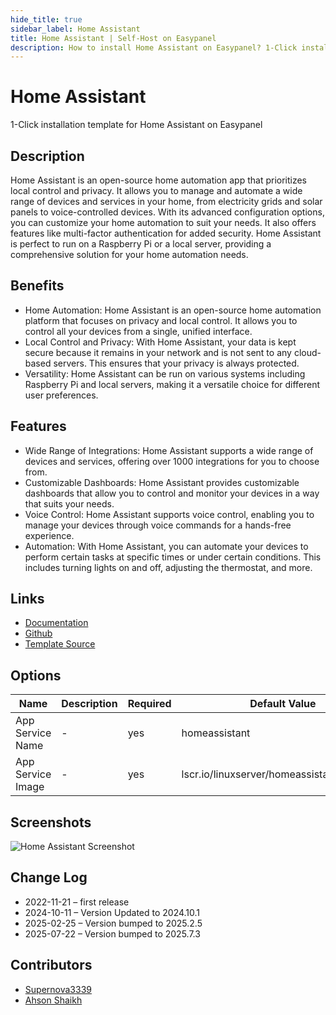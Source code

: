 ```yaml
---
hide_title: true
sidebar_label: Home Assistant
title: Home Assistant | Self-Host on Easypanel
description: How to install Home Assistant on Easypanel? 1-Click installation template for Home Assistant on Easypanel
---
```


<!-- generated -->

# Home Assistant

1-Click installation template for Home Assistant on Easypanel

## Description

Home Assistant is an open-source home automation app that prioritizes local control and privacy. It allows you to manage and automate a wide range of devices and services in your home, from electricity grids and solar panels to voice-controlled devices. With its advanced configuration options, you can customize your home automation to suit your needs. It also offers features like multi-factor authentication for added security. Home Assistant is perfect to run on a Raspberry Pi or a local server, providing a comprehensive solution for your home automation needs.

## Benefits

- Home Automation: Home Assistant is an open-source home automation platform that focuses on privacy and local control. It allows you to control all your devices from a single, unified interface.
- Local Control and Privacy: With Home Assistant, your data is kept secure because it remains in your network and is not sent to any cloud-based servers. This ensures that your privacy is always protected.
- Versatility: Home Assistant can be run on various systems including Raspberry Pi and local servers, making it a versatile choice for different user preferences.

## Features

- Wide Range of Integrations: Home Assistant supports a wide range of devices and services, offering over 1000 integrations for you to choose from.
- Customizable Dashboards: Home Assistant provides customizable dashboards that allow you to control and monitor your devices in a way that suits your needs.
- Voice Control: Home Assistant supports voice control, enabling you to manage your devices through voice commands for a hands-free experience.
- Automation: With Home Assistant, you can automate your devices to perform certain tasks at specific times or under certain conditions. This includes turning lights on and off, adjusting the thermostat, and more.

## Links

- [Documentation](https://www.home-assistant.io/docs/)
- [Github](https://github.com/home-assistant)
- [Template Source](https://github.com/easypanel-io/templates/tree/main/templates/homeassistant)

## Options

Name | Description | Required | Default Value
-|-|-|-
App Service Name | - | yes | homeassistant
App Service Image | - | yes | lscr.io/linuxserver/homeassistant:2025.7.3

## Screenshots

![Home Assistant Screenshot](./assets/screenshot.png)

## Change Log

- 2022-11-21 – first release
- 2024-10-11 – Version Updated to 2024.10.1
- 2025-02-25 – Version bumped to 2025.2.5
- 2025-07-22 – Version bumped to 2025.7.3

## Contributors

- [Supernova3339](https://github.com/Supernova3339)
- [Ahson Shaikh](https://github.com/Ahson-Shaikh)
